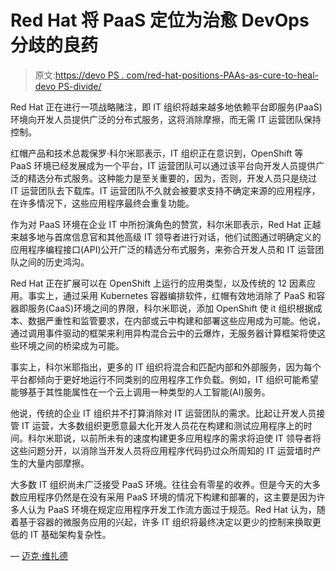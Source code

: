 # Red Hat 将 PaaS 定位为治愈 DevOps 分歧的良药

> 原文:[https://devo PS . com/red-hat-positions-PAAs-as-cure-to-heal-devo PS-divide/](https://devops.com/red-hat-positions-paas-as-cure-to-heal-devops-divide/)

Red Hat 正在进行一项战略赌注，即 IT 组织将越来越多地依赖平台即服务(PaaS)环境向开发人员提供广泛的分布式服务，这将消除摩擦，而无需 IT 运营团队保持控制。

红帽产品和技术总裁保罗·科尔米耶表示，IT 组织正在意识到，OpenShift 等 PaaS 环境已经发展成为一个平台，IT 运营团队可以通过该平台向开发人员提供广泛的精选分布式服务。这种能力是至关重要的，因为，否则，开发人员只是绕过 IT 运营团队去下载库。IT 运营团队不久就会被要求支持不确定来源的应用程序，在许多情况下，这些应用程序最终会重复功能。

作为对 PaaS 环境在企业 IT 中所扮演角色的赞赏，科尔米耶表示，Red Hat 正越来越多地与首席信息官和其他高级 IT 领导者进行对话，他们试图通过明确定义的应用程序编程接口(API)公开广泛的精选分布式服务，来弥合开发人员和 IT 运营团队之间的历史鸿沟。

Red Hat 正在扩展可以在 OpenShift 上运行的应用类型，以及传统的 12 因素应用。事实上，通过采用 Kubernetes 容器编排软件，红帽有效地消除了 PaaS 和容器即服务(CaaS)环境之间的界限，科尔米耶说，添加 OpenShift 使 it 组织根据成本、数据严重性和监管要求，在内部或云中构建和部署这些应用成为可能。他说，通过调用事件驱动的框架来利用异构混合云中的云爆炸，无服务器计算框架将使这些环境之间的桥梁成为可能。

事实上，科尔米耶指出，更多的 IT 组织将混合和匹配内部和外部服务，因为每个平台都倾向于更好地运行不同类别的应用程序工作负载。例如，IT 组织可能希望能够基于其性能属性在一个云上调用一种类型的人工智能(AI)服务。

他说，传统的企业 IT 组织并不打算消除对 IT 运营团队的需求。比起让开发人员接管 IT 运营，大多数组织更愿意最大化开发人员花在构建和测试应用程序上的时间。科尔米耶说，以前所未有的速度构建更多应用程序的需求将迫使 IT 领导者将这些问题分开，以消除当开发人员将应用程序代码扔过众所周知的 IT 运营墙时产生的大量内部摩擦。

大多数 IT 组织尚未广泛接受 PaaS 环境。往往会有零星的收养。但是今天的大多数应用程序仍然是在没有采用 PaaS 环境的情况下构建和部署的，这主要是因为许多人认为 PaaS 环境在规定应用程序开发工作流方面过于规范。Red Hat 认为，随着基于容器的微服务应用的兴起，许多 IT 组织将最终决定以更少的控制来换取更低的 IT 基础架构复杂性。

— [迈克·维扎德](https://devops.com/author/mike-vizard/)